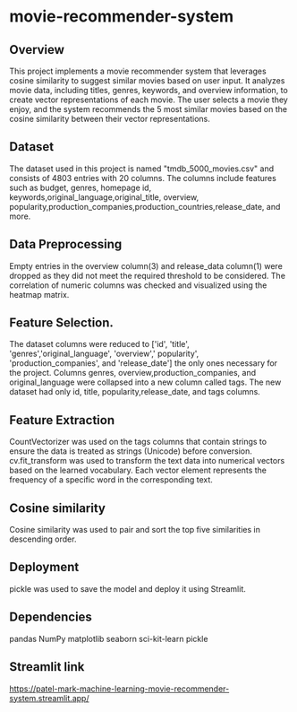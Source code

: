 # movie-recommender-system
## Overview
This project implements a movie recommender system that leverages cosine similarity to suggest similar movies based on user input. It analyzes movie data, including titles, genres, keywords, and overview information, to create vector representations of each movie. The user selects a movie they enjoy, and the system recommends the 5 most similar movies based on the cosine similarity between their vector representations.

## Dataset
The dataset used in this project is named "tmdb_5000_movies.csv" and consists of 4803 entries with 20 columns. The columns include features such as budget, genres, homepage	id, keywords,original_language,original_title, overview, popularity,production_companies,production_countries,release_date, and more.

## Data Preprocessing
Empty entries in the overview column(3) and release_data column(1) were dropped as they did not meet the required threshold to be considered.
The correlation of numeric columns was checked and visualized using the heatmap matrix.

## Feature Selection.
The dataset columns were reduced to ['id', 'title', 'genres','original_language', 'overview',' popularity', 'production_companies', and 'release_date'] the only ones necessary for the project.
Columns genres, overview,production_companies, and original_language were collapsed into a new column called tags.
The new dataset had only id, title, popularity,release_date, and tags columns.

## Feature Extraction
CountVectorizer was used on the tags columns that contain strings to ensure the data is treated as strings (Unicode) before conversion.
cv.fit_transform was used to transform the text data into numerical vectors based on the learned vocabulary. Each vector element represents the frequency of a specific word in the corresponding text.

## Cosine similarity
Cosine similarity was used to pair and sort the top five similarities in descending order.

## Deployment
pickle was used to save the model and deploy it using Streamlit.

## Dependencies
pandas
NumPy
matplotlib
seaborn
sci-kit-learn
pickle

## Streamlit link
https://patel-mark-machine-learning-movie-recommender-system.streamlit.app/
